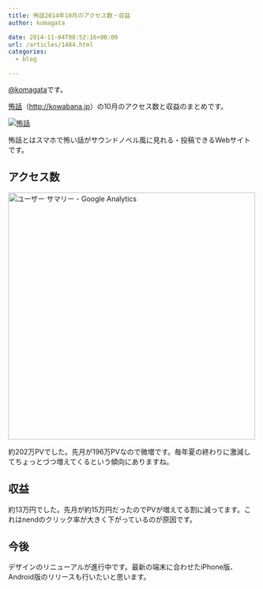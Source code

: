 ```yaml
---
title: 怖話2014年10月のアクセス数・収益
author: komagata

date: 2014-11-04T08:52:16+00:00
url: /articles/1484.html
categories:
  - blog

---
```

[@komagata][1]です。

<a title="怖話" href="http://kowabana.jp" target="_blank">怖話</a>（<a title="怖話" href="http://kowabana.jp" target="_blank">http://kowabana.jp</a>）の10月のアクセス数と収益のまとめです。


  <a href="http://kowabana.jp"><img alt="怖話" src="https://lh4.googleusercontent.com/-8-pkth8ETpA/UYjg32awOAI/AAAAAAAADKg/0h8DP9Cg4CQ/s400/Screen%2520Shot%25202013-05-07%2520at%25208.08.34%2520PM.png" /></a>


怖話とはスマホで怖い話がサウンドノベル風に見れる・投稿できるWebサイトです。

## アクセス数


  <img alt="ユーザー サマリー - Google Analytics" src="http://i.gyazo.com/d3076fd507a97834701a2a61cea79baa.png" width="500px" />


約202万PVでした。先月が196万PVなので微増です。毎年夏の終わりに激減してちょっとづつ増えてくるという傾向にありますね。

## 収益

約13万円でした。先月が約15万円だったのでPVが増えてる割に減ってます。これはnendのクリック率が大きく下がっているのが原因です。

## 今後

デザインのリニューアルが進行中です。最新の端末に合わせたiPhone版、Android版のリリースも行いたいと思います。

 [1]: http://twitter.com/komagata